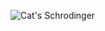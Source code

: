 ![Cat's Schrodinger](https://s3.amazonaws.com/theoatmeal-img/comics/cats_schrodinger/cats_schrodinger.png)
